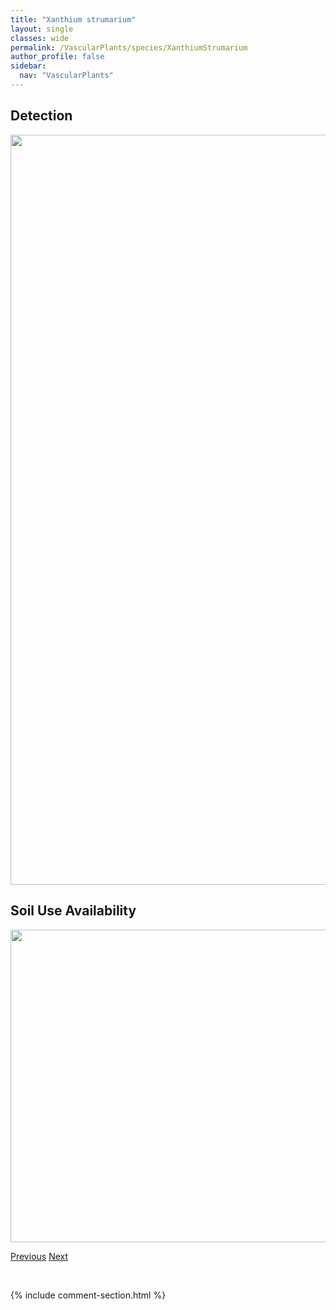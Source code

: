 ```yaml
---
title: "Xanthium strumarium"
layout: single
classes: wide
permalink: /VascularPlants/species/XanthiumStrumarium
author_profile: false
sidebar:
  nav: "VascularPlants"
---
```


<h2>Detection</h2>

<a href="https://drive.google.com/uc?export=view&id=1r0pvHLysow6qddR_wCLgeltAE0RPz3__">
<img src="https://drive.google.com/uc?export=view&id=1r0pvHLysow6qddR_wCLgeltAE0RPz3__" height = "1200" width = "800">
</a>


<h2>Soil Use Availability</h2>

<a href="https://drive.google.com/uc?export=view&id=1IbAo7XaGGjvNq31PXFl4osmmLeovvI6V">
<img src="https://drive.google.com/uc?export=view&id=1IbAo7XaGGjvNq31PXFl4osmmLeovvI6V" height = "500" width = "1000">
</a>


<a href="/DevelopmentWebsite/VascularPlants/species/XanthismaSpinulosum" class="pagination--pager" title="Lace Tansy Aster">Previous</a> <a href="/DevelopmentWebsite/VascularPlants/species/XElyhordeumMacounii" class="pagination--pager" title="X Elyhordeum macounii">Next</a>

<p>&nbsp;</p>

{% include comment-section.html %}
